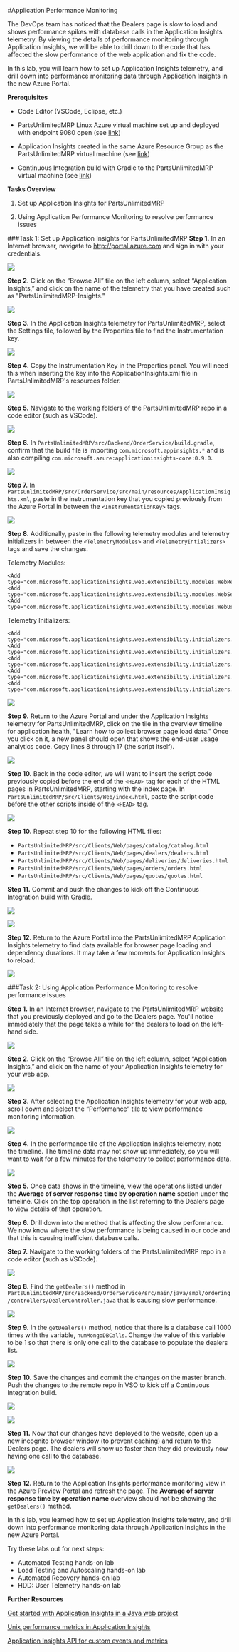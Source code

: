 #Application Performance Monitoring

The DevOps team has noticed that the Dealers page is slow to load and shows performance spikes with database calls in the Application Insights telemetry. By viewing the details of performance monitoring through Application Insights, we will be able to drill down to the code that has affected the slow performance of the web application and fix the code.

In this lab, you will learn how to set up Application Insights telemetry, and drill down into performance monitoring data through Application Insights in the new Azure Portal.

**Prerequisites**

- Code Editor (VSCode, Eclipse, etc.)

- PartsUnlimitedMRP Linux Azure virtual machine set up and deployed with endpoint 9080 open (see [link](https://github.com/Microsoft/PartsUnlimitedMRP/blob/master/docs/Build-MRP-App-Linux.md))

- Application Insights created in the same Azure Resource Group as the PartsUnlimitedMRP virtual machine (see [link](https://azure.microsoft.com/en-us/documentation/articles/app-insights-create-new-resource/))

- Continuous Integration build with Gradle to the PartsUnlimitedMRP virtual machine (see [link](https://github.com/Microsoft/PartsUnlimitedMRP/tree/master/docs/HOL_Continuous-Deployment-with-Visual-Studio-Online-Build))

**Tasks Overview**

1. Set up Application Insights for PartsUnlimitedMRP

2. Using Application Performance Monitoring to resolve performance issues

###Task 1: Set up Application Insights for PartsUnlimitedMRP
**Step 1.** In an Internet browser, navigate to <http://portal.azure.com> and
sign in with your credentials.

![](<media/prereq-step1.png>)

**Step 2.** Click on the “Browse All” tile on the left column, select
“Application Insights,” and click on the name of the telemetry that you have created such as "PartsUnlimitedMRP-Insights."

![](<media/prereq-step2.png>)

**Step 3.** In the Application Insights telemetry for PartsUnlimitedMRP, select the Settings tile, followed by the Properties tile to find the Instrumentation key. 

![](<media/prereq-step3.png>)

**Step 4.** Copy the Instrumentation Key in the Properties panel. You will need this when inserting the key into the ApplicationInsights.xml file in PartsUnlimitedMRP's resources folder. 

![](<media/prereq-step4.png>)

**Step 5.** Navigate to the working folders of the PartsUnlimitedMRP repo in a code editor (such as VSCode). 

![](<media/prereq-step5.png>)

**Step 6.** In `PartsUnlimitedMRP/src/Backend/OrderService/build.gradle`, confirm that the build file is importing `com.microsoft.appinsights.*` and is also compiling `com.microsoft.azure:applicationinsights-core:0.9.0`.

![](<media/prereq-step6.png>)

**Step 7.** In `PartsUnlimitedMRP/src/OrderService/src/main/resources/ApplicationInsights.xml`, paste in the instrumentation key that you copied previously from the Azure Portal in between the `<InstrumentationKey>` tags. 

![](<media/prereq-step7.png>)

**Step 8.** Additionally, paste in the following telemetry modules and telemetry initializers in between the `<TelemetryModules>` and `<TelemetryIntializers>` tags and save the changes. 

Telemetry Modules:  

	<Add type="com.microsoft.applicationinsights.web.extensibility.modules.WebRequestTrackingTelemetryModule"/>
    <Add type="com.microsoft.applicationinsights.web.extensibility.modules.WebSessionTrackingTelemetryModule"/>
    <Add type="com.microsoft.applicationinsights.web.extensibility.modules.WebUserTrackingTelemetryModule"/>		

Telemetry Initializers:

	<Add type="com.microsoft.applicationinsights.web.extensibility.initializers.WebOperationIdTelemetryInitializer"/>
    <Add type="com.microsoft.applicationinsights.web.extensibility.initializers.WebOperationNameTelemetryInitializer"/>
    <Add type="com.microsoft.applicationinsights.web.extensibility.initializers.WebSessionTelemetryInitializer"/>
    <Add type="com.microsoft.applicationinsights.web.extensibility.initializers.WebUserTelemetryInitializer"/>
    <Add type="com.microsoft.applicationinsights.web.extensibility.initializers.WebUserAgentTelemetryInitializer"/>

![](<media/prereq-step8.png>)

**Step 9.** Return to the Azure Portal and under the Application Insights telemetry for PartsUnlimitedMRP, click on the tile in the overview timeline for application health, "Learn how to collect browser page load data." Once you click on it, a new panel should open that shows the end-user usage analytics code. Copy lines 8 through 17 (the script itself). 

![](<media/prereq-step9.png>)

**Step 10.** Back in the code editor, we will want to insert the script code previously copied before the end of the `<HEAD>` tag for each of the HTML pages in PartsUnlimitedMRP, starting with the index page. In `PartsUnlimitedMRP/src/Clients/Web/index.html`, paste the script code before the other scripts inside of the `<HEAD>` tag. 

![](<media/prereq-step10.png>)

**Step 10.** Repeat step 10 for the following HTML files:

- `PartsUnlimitedMRP/src/Clients/Web/pages/catalog/catalog.html`
- `PartsUnlimitedMRP/src/Clients/Web/pages/dealers/dealers.html`
- `PartsUnlimitedMRP/src/Clients/Web/pages/deliveries/deliveries.html`
- `PartsUnlimitedMRP/src/Clients/Web/pages/orders/orders.html`
- `PartsUnlimitedMRP/src/Clients/Web/pages/quotes/quotes.html`

**Step 11.** Commit and push the changes to kick off the Continuous Integration build with Gradle. 

![](<media/prereq-step11.png>)

![](<media/prereq-step11b.png>)

**Step 12.** Return to the Azure Portal into the PartsUnlimitedMRP Application Insights telemetry to find data available for browser page loading and dependency durations. It may take a few moments for Application Insights to reload.

![](<media/prereq-step12.png>)

###Task 2: Using Application Performance Monitoring to resolve performance issues

**Step 1.** In an Internet browser, navigate to the PartsUnlimitedMRP website that you previously deployed and go to the Dealers page. You'll notice immediately that the page takes a while for the dealers to load on the left-hand side. 

![](<media/step1.png>)

**Step 2.** Click on the “Browse All” tile on the left column, select
“Application Insights,” and click on the name of your Application Insights
telemetry for your web app.

![](<media/prereq-step2.png>)

**Step 3.** After selecting the Application Insights telemetry for your web app,
scroll down and select the “Performance” tile to view performance monitoring
information.

![](<media/step3.png>)

**Step 4.** In the performance tile of the Application Insights telemetry, note
the timeline. The timeline data may not show up immediately, so you will want to wait for a few minutes for the telemetry to collect performance data. 

![](<media/step4.png>)

**Step 5.** Once data shows in the timeline, view the operations listed under the **Average
of server response time by operation name** section under the timeline. Click on the top operation in the list referring to the Dealers page to view details of that operation.

**Step 6.** Drill down into the method that is affecting the slow performance. We now know where the slow performance is being caused in our code and that this is causing inefficient database calls. 

**Step 7.** Navigate to the working folders of the PartsUnlimitedMRP repo in a code editor (such as VSCode). 

![](<media/prereq-step5.png>)

**Step 8.** Find the `getDealers()` method in `PartsUnlimitedMRP/src/Backend/OrderService/src/main/java/smpl/ordering/controllers/DealerController.java` that is causing slow performance.

![](<media/step8.png>)

**Step 9.** In the `getDealers()` method, notice that there is a database call 1000 times with the variable, `numMongoDBCalls`. Change the value of this variable to be 1 so that there is only one call to the database to populate the dealers list. 

![](<media/step9.png>)

**Step 10.** Save the changes and commit the changes on the master branch. Push the changes to the remote repo in VSO to kick off a Continuous Integration build. 

![](<media/step10.png>)

![](<media/prereq-step11b.png>)

**Step 11.** Now that our changes have deployed to the website, open up a new incognito browser window (to prevent caching) and return to the Dealers page. The dealers will show up faster than they did previously now having one call to the database. 

![](<media/step1.png>)

**Step 12.** Return to the Application Insights performance monitoring view in the Azure Preview Portal and refresh the page. The **Average of server response time by operation name** overview should not be showing the `getDealers()` method.


In this lab, you learned how to set up Application Insights telemetry, and drill down into performance
monitoring data through Application Insights in the new Azure Portal.

Try these labs out for next steps:

- Automated Testing hands-on lab
- Load Testing and Autoscaling hands-on lab
- Automated Recovery hands-on lab
- HDD: User Telemetry hands-on lab

**Further Resources**

[Get started with Application Insights in a Java web project](https://azure.microsoft.com/en-us/documentation/articles/app-insights-java-get-started/)

[Unix performance metrics in Application Insights](https://azure.microsoft.com/en-us/documentation/articles/app-insights-java-collectd/)

[Application Insights API for custom events and metrics](https://azure.microsoft.com/en-us/documentation/articles/app-insights-web-track-usage-custom-events-metrics/)